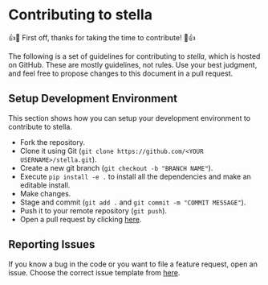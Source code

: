 # Contributing to stella

👍🎉 First off, thanks for taking the time to contribute! 🎉👍

The following is a set of guidelines for contributing to *stella*, which is hosted on GitHub. These are mostly guidelines, not rules. Use your best judgment, and feel free to propose changes to this document in a pull request.


## Setup Development Environment
This section shows how you can setup your development environment to contribute to stella.

- Fork the repository.
- Clone it using Git (`git clone https://github.com/<YOUR USERNAME>/stella.git`).
- Create a new git branch (`git checkout -b "BRANCH NAME"`).
- Execute `pip install -e .` to install all the dependencies and make an editable install.
- Make changes.
- Stage and commit (`git add .` and `git commit -m "COMMIT MESSAGE"`).
- Push it to your remote repository (`git push`).
- Open a pull request by clicking [here](https://github.com/shravanasati/stellapy/compare).


## Reporting Issues
If you know a bug in the code or you want to file a feature request, open an issue.
Choose the correct issue template from [here](https://github.com/shravanasati/stellapy/issues/new/choose).